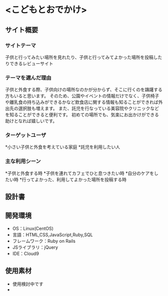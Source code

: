# <こどもとおでかけ>

## サイト概要
### サイトテーマ
子供と行ってみたい場所を見れたり、子供と行ってみてよかった場所を投稿したりできるレビューサイト

### テーマを選んだ理由
子供と外食する際、子供向けの場所なのかが分からず、そこに行くのを躊躇する方もいると思います。
そのため、公園やイベントの情報だけでなく、子供椅子や離乳食の持ち込みができるかなど飲食店に関する情報も知ることができれば外出先の選択肢も増えます。
また、託児を行なっている美容院やクリニックなどを知ることができると便利です。
初めての場所でも、気楽にお出かけができる助けとなれば嬉しいです。

### ターゲットユーザ
*小さい子供と外食を考えている家庭
*託児を利用したい人

### 主な利用シーン
*子供と外食する時
*子供を連れてカフェでひと息つきたい時
*自分のケアをしたい時
*行ってよかった、利用してよかった場所を投稿する時

## 設計書

## 開発環境
- OS：Linux(CentOS)
- 言語：HTML,CSS,JavaScript,Ruby,SQL
- フレームワーク：Ruby on Rails
- JSライブラリ：jQuery
- IDE：Cloud9

## 使用素材
- 使用検討中です
-